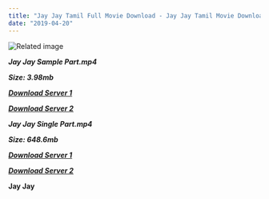 ```yaml
---
title: "Jay Jay Tamil Full Movie Download - Jay Jay Tamil Movie Download"
date: "2019-04-20"
---
```


![Related image](https://www.tamilhdaudio.com/wp-content/uploads/2017/08/jayjay-650x650.jpg)

**_Jay Jay Sample Part.mp4_**

**_Size: 3.98mb_**

**_[Download Server 1](http://b4.wetransfer.vip/files/{5d952673edb986a3e6232bd1dc09e7f07ef1103dd7939917627d2e7266b78107}20Actor{5d952673edb986a3e6232bd1dc09e7f07ef1103dd7939917627d2e7266b78107}20Hits{5d952673edb986a3e6232bd1dc09e7f07ef1103dd7939917627d2e7266b78107}20Collection/Madhavan{5d952673edb986a3e6232bd1dc09e7f07ef1103dd7939917627d2e7266b78107}20Movies{5d952673edb986a3e6232bd1dc09e7f07ef1103dd7939917627d2e7266b78107}20Collection/Jay{5d952673edb986a3e6232bd1dc09e7f07ef1103dd7939917627d2e7266b78107}20Jay{5d952673edb986a3e6232bd1dc09e7f07ef1103dd7939917627d2e7266b78107}20(2003)/Jay{5d952673edb986a3e6232bd1dc09e7f07ef1103dd7939917627d2e7266b78107}20Jay{5d952673edb986a3e6232bd1dc09e7f07ef1103dd7939917627d2e7266b78107}20{5d952673edb986a3e6232bd1dc09e7f07ef1103dd7939917627d2e7266b78107}20Sample{5d952673edb986a3e6232bd1dc09e7f07ef1103dd7939917627d2e7266b78107}20HD.mp4)_**

**_[Download Server 2](http://b4.wetransfer.vip/files/{5d952673edb986a3e6232bd1dc09e7f07ef1103dd7939917627d2e7266b78107}20Actor{5d952673edb986a3e6232bd1dc09e7f07ef1103dd7939917627d2e7266b78107}20Hits{5d952673edb986a3e6232bd1dc09e7f07ef1103dd7939917627d2e7266b78107}20Collection/Madhavan{5d952673edb986a3e6232bd1dc09e7f07ef1103dd7939917627d2e7266b78107}20Movies{5d952673edb986a3e6232bd1dc09e7f07ef1103dd7939917627d2e7266b78107}20Collection/Jay{5d952673edb986a3e6232bd1dc09e7f07ef1103dd7939917627d2e7266b78107}20Jay{5d952673edb986a3e6232bd1dc09e7f07ef1103dd7939917627d2e7266b78107}20(2003)/Jay{5d952673edb986a3e6232bd1dc09e7f07ef1103dd7939917627d2e7266b78107}20Jay{5d952673edb986a3e6232bd1dc09e7f07ef1103dd7939917627d2e7266b78107}20{5d952673edb986a3e6232bd1dc09e7f07ef1103dd7939917627d2e7266b78107}20Sample{5d952673edb986a3e6232bd1dc09e7f07ef1103dd7939917627d2e7266b78107}20HD.mp4)_**

**_Jay Jay Single Part.mp4_**

**_Size: 648.6mb_**

**_[Download Server 1](http://b4.wetransfer.vip/files/{5d952673edb986a3e6232bd1dc09e7f07ef1103dd7939917627d2e7266b78107}20Actor{5d952673edb986a3e6232bd1dc09e7f07ef1103dd7939917627d2e7266b78107}20Hits{5d952673edb986a3e6232bd1dc09e7f07ef1103dd7939917627d2e7266b78107}20Collection/Madhavan{5d952673edb986a3e6232bd1dc09e7f07ef1103dd7939917627d2e7266b78107}20Movies{5d952673edb986a3e6232bd1dc09e7f07ef1103dd7939917627d2e7266b78107}20Collection/Jay{5d952673edb986a3e6232bd1dc09e7f07ef1103dd7939917627d2e7266b78107}20Jay{5d952673edb986a3e6232bd1dc09e7f07ef1103dd7939917627d2e7266b78107}20(2003)/Jay{5d952673edb986a3e6232bd1dc09e7f07ef1103dd7939917627d2e7266b78107}20Jay{5d952673edb986a3e6232bd1dc09e7f07ef1103dd7939917627d2e7266b78107}20{5d952673edb986a3e6232bd1dc09e7f07ef1103dd7939917627d2e7266b78107}20Single{5d952673edb986a3e6232bd1dc09e7f07ef1103dd7939917627d2e7266b78107}20Part{5d952673edb986a3e6232bd1dc09e7f07ef1103dd7939917627d2e7266b78107}20HD.mp4)_**

**_[Download Server 2](http://b4.wetransfer.vip/files/{5d952673edb986a3e6232bd1dc09e7f07ef1103dd7939917627d2e7266b78107}20Actor{5d952673edb986a3e6232bd1dc09e7f07ef1103dd7939917627d2e7266b78107}20Hits{5d952673edb986a3e6232bd1dc09e7f07ef1103dd7939917627d2e7266b78107}20Collection/Madhavan{5d952673edb986a3e6232bd1dc09e7f07ef1103dd7939917627d2e7266b78107}20Movies{5d952673edb986a3e6232bd1dc09e7f07ef1103dd7939917627d2e7266b78107}20Collection/Jay{5d952673edb986a3e6232bd1dc09e7f07ef1103dd7939917627d2e7266b78107}20Jay{5d952673edb986a3e6232bd1dc09e7f07ef1103dd7939917627d2e7266b78107}20(2003)/Jay{5d952673edb986a3e6232bd1dc09e7f07ef1103dd7939917627d2e7266b78107}20Jay{5d952673edb986a3e6232bd1dc09e7f07ef1103dd7939917627d2e7266b78107}20{5d952673edb986a3e6232bd1dc09e7f07ef1103dd7939917627d2e7266b78107}20Single{5d952673edb986a3e6232bd1dc09e7f07ef1103dd7939917627d2e7266b78107}20Part{5d952673edb986a3e6232bd1dc09e7f07ef1103dd7939917627d2e7266b78107}20HD.mp4)_**

**Jay Jay**
